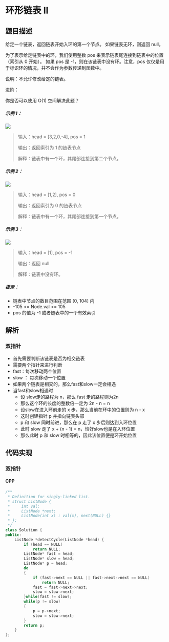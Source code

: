 # 环形链表 II

## 题目描述
给定一个链表，返回链表开始入环的第一个节点。 如果链表无环，则返回 null。

为了表示给定链表中的环，我们使用整数 pos 来表示链表尾连接到链表中的位置（索引从 0 开始）。 如果 pos 是 -1，则在该链表中没有环。注意，pos 仅仅是用于标识环的情况，并不会作为参数传递到函数中。

说明：不允许修改给定的链表。

进阶：

你是否可以使用 O(1) 空间解决此题？
 

##### 示例 1：
![](https://assets.leetcode-cn.com/aliyun-lc-upload/uploads/2018/12/07/circularlinkedlist.png)
> 输入：head = [3,2,0,-4], pos = 1
> 
> 输出：返回索引为 1 的链表节点
> 
> 解释：链表中有一个环，其尾部连接到第二个节点。

##### 示例 2：
![](https://assets.leetcode-cn.com/aliyun-lc-upload/uploads/2018/12/07/circularlinkedlist_test2.png)
> 输入：head = [1,2], pos = 0
> 
> 输出：返回索引为 0 的链表节点
>
> 解释：链表中有一个环，其尾部连接到第一个节点。

##### 示例 3：
![](https://assets.leetcode-cn.com/aliyun-lc-upload/uploads/2018/12/07/circularlinkedlist_test3.png)
> 输入：head = [1], pos = -1
>
> 输出：返回 null
>
> 解释：链表中没有环。
 

##### 提示：
- 链表中节点的数目范围在范围 [0, 104] 内
- -105 <= Node.val <= 105
- pos 的值为 -1 或者链表中的一个有效索引

## 解析
### 双指针
- 首先需要判断该链表是否为相交链表
- 需要两个指针来进行判断
- fast：每次移动两个位置
- slow ： 每次移动一个位置
- 如果两个链表是相交的，那么fast和slow一定会相遇
- 当fast和slow相遇时
    - 设 slow走的路程为 n，那么 fast 走的路程则为2n
    - 那么这个环的长度的整数倍一定为 2n - n = n
    - 设slow在进入环前走的 x 步，那么当前在环中的位置则为 n - x
    - 这时创建指针 p 并指向链表头部
    - p 和 slow 同时前进，那么在 p 走了 x 步后则达到入环位置
    - 此时 slow 走了 x + (n - 1) = n，恰好slow也是在入环位置
    - 那么此时 p 和 slow 时相等的，因此该位置便是环开始位置


## 代码实现
### 双指针
#### CPP
```C++
/**
 * Definition for singly-linked list.
 * struct ListNode {
 *     int val;
 *     ListNode *next;
 *     ListNode(int x) : val(x), next(NULL) {}
 * };
 */
class Solution {
public:
    ListNode *detectCycle(ListNode *head) {
        if (head == NULL)
            return NULL;
        ListNode* fast = head;
        ListNode* slow = head;
        ListNode* p = head;
        do
        {
            if (fast->next == NULL || fast->next->next == NULL)
                return NULL;
            fast = fast->next->next;
            slow = slow->next;
        }while(fast != slow);
        while(p != slow)
        {
            p = p->next;
            slow = slow->next;
        }
        return p;
    }
};
```